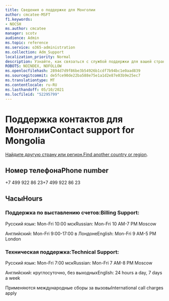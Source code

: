 ```yaml
---
title: Сведения о поддержке для Монголии
author: cmcatee-MSFT
f1.keywords:
- NOCSH
ms.author: cmcatee
manager: scotv
audience: Admin
ms.topic: reference
ms.service: o365-administration
ms.collection: Adm_Support
localization_priority: Normal
description: Узнайте, как связаться с службой поддержки для вашей страны или региона.
ROBOTS: NOINDEX, NOFOLLOW
ms.openlocfilehash: 2894d7d9f86be3b54926b1cdf7b94bc1e0aad839
ms.sourcegitcommit: de5fce90de22ba588e75e1a1d2e87e03b9e25ec7
ms.translationtype: MT
ms.contentlocale: ru-RU
ms.lasthandoff: 05/10/2021
ms.locfileid: "52295799"
---
```

# <a name="contact-support-for-mongolia"></a><span data-ttu-id="53756-103">Поддержка контактов для Монголии</span><span class="sxs-lookup"><span data-stu-id="53756-103">Contact support for Mongolia</span></span>

<span data-ttu-id="53756-104">[Найдите другую страну или регион.](../../business-video/get-help-support.md)</span><span class="sxs-lookup"><span data-stu-id="53756-104">[Find another country or region](../../business-video/get-help-support.md).</span></span>

## <a name="phone-number"></a><span data-ttu-id="53756-105">Номер телефона</span><span class="sxs-lookup"><span data-stu-id="53756-105">Phone number</span></span>
<span data-ttu-id="53756-106">+7 499 922 86 23</span><span class="sxs-lookup"><span data-stu-id="53756-106">+7 499 922 86 23</span></span>

## <a name="hours"></a><span data-ttu-id="53756-107">Часы</span><span class="sxs-lookup"><span data-stu-id="53756-107">Hours</span></span>
### <a name="billing-support"></a><span data-ttu-id="53756-108">Поддержка по выставлению счетов:</span><span class="sxs-lookup"><span data-stu-id="53756-108">Billing Support:</span></span>

<span data-ttu-id="53756-109">Русский язык: Mon-Fri 10:00 мск</span><span class="sxs-lookup"><span data-stu-id="53756-109">Russian: Mon-Fri 10 AM-7 PM Moscow</span></span>

<span data-ttu-id="53756-110">Английский: Mon-Fri 9:00-17:00 в Лондоне</span><span class="sxs-lookup"><span data-stu-id="53756-110">English: Mon-Fri 9 AM-5 PM London</span></span>

### <a name="technical-support"></a><span data-ttu-id="53756-111">Техническая поддержка:</span><span class="sxs-lookup"><span data-stu-id="53756-111">Technical Support:</span></span>

<span data-ttu-id="53756-112">Русский язык: Mon-Fri 7:00 мск</span><span class="sxs-lookup"><span data-stu-id="53756-112">Russian: Mon-Fri 7 AM-8 PM Moscow</span></span>

<span data-ttu-id="53756-113">Английский: круглосуточно, без выходных</span><span class="sxs-lookup"><span data-stu-id="53756-113">English: 24 hours a day, 7 days a week</span></span>

<span data-ttu-id="53756-114">Применяются международные сборы за вызовы</span><span class="sxs-lookup"><span data-stu-id="53756-114">International call charges apply</span></span>
